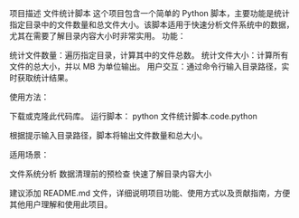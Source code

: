 项目描述
文件统计脚本
这个项目包含一个简单的 Python 脚本，主要功能是统计指定目录中的文件数量和总文件大小。该脚本适用于快速分析文件系统中的数据，尤其在需要了解目录内容大小时非常实用。
功能：

统计文件数量：遍历指定目录，计算其中的文件总数。
统计文件大小：计算所有文件的总大小，并以 MB 为单位输出。
用户交互：通过命令行输入目录路径，实时获取统计结果。

使用方法：

下载或克隆此代码库。
运行脚本：
python 文件统计脚本.code.python


根据提示输入目录路径，脚本将输出文件数量和总大小。

适用场景：

文件系统分析
数据清理前的预检查
快速了解目录内容大小

建议添加 README.md 文件，详细说明项目功能、使用方式以及贡献指南，方便其他用户理解和使用此项目。
